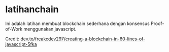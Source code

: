 # latihanchain
Ini adalah latihan membuat blockchain sederhana dengan konsensus Proof-of-Work menggunakan javascript.

Credit: [dev.to/freakcdev297/creating-a-blockchain-in-60-lines-of-javascript-5fka](https://dev.to/freakcdev297/creating-a-blockchain-in-60-lines-of-javascript-5fka)